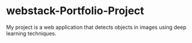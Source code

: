 # webstack-Portfolio-Project
My project is a web application that detects objects in images using deep learning techniques.
